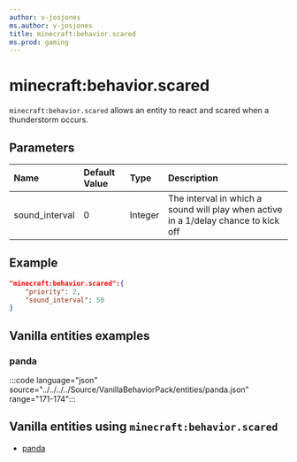 ```yaml
---
author: v-josjones
ms.author: v-josjones
title: minecraft:behavior.scared
ms.prod: gaming
---
```


# minecraft:behavior.scared

`minecraft:behavior.scared` allows an entity to react and scared when a thunderstorm occurs.

## Parameters

|Name |Default Value  |Type  |Description  |
|:----------|:----------|:----------|:----------|
|sound_interval| 0| Integer| The interval in which a sound will play when active in a 1/delay chance to kick off |

## Example

```json
"minecraft:behavior.scared":{
    "priority": 2,
    "sound_interval": 50
}
```

## Vanilla entities examples

### panda

:::code language="json" source="../../../../Source/VanillaBehaviorPack/entities/panda.json" range="171-174":::

## Vanilla entities using `minecraft:behavior.scared`

- [panda](../../../../Source/VanillaBehaviorPack_Snippets/entities/panda.md)
